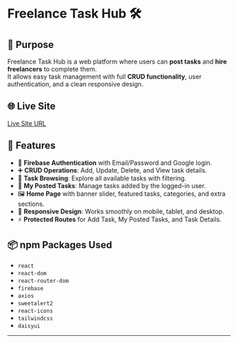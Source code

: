 # Freelance Task Hub 🛠️

## 📌 Purpose
Freelance Task Hub is a web platform where users can **post tasks** and **hire freelancers** to complete them.  
It allows easy task management with full **CRUD functionality**, user authentication, and a clean responsive design.

## 🌐 Live Site
[Live Site URL](https://freelance-3a850.web.app/)

## 🚀 Features
- 🔐 **Firebase Authentication** with Email/Password and Google login.  
- ➕ **CRUD Operations**: Add, Update, Delete, and View task details.  
- 📝 **Task Browsing**: Explore all available tasks with filtering.  
- 👤 **My Posted Tasks**: Manage tasks added by the logged-in user.  
- 🖼️ **Home Page** with banner slider, featured tasks, categories, and extra sections.  
- 📱 **Responsive Design**: Works smoothly on mobile, tablet, and desktop.  
- ⚡ **Protected Routes** for Add Task, My Posted Tasks, and Task Details.  

## 📦 npm Packages Used
- `react`  
- `react-dom`  
- `react-router-dom`  
- `firebase`  
- `axios`  
- `sweetalert2`  
- `react-icons`  
- `tailwindcss`  
- `daisyui`  

---
